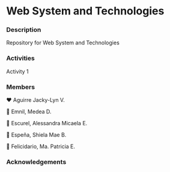 # Web System and Technologies

### Description

Repository for Web System and Technologies
### Activities

Activity 1

### Members
❤️ Aguirre Jacky-Lyn V. 

💛 Emnil, Medea D.

💚 Escurel, Alessandra Micaela E.

💜 Espeña, Shiela Mae B.

🧡 Felicidario, Ma. Patricia E.

### Acknowledgements


